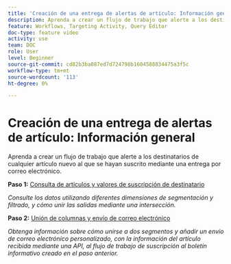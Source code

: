 ```yaml
---
title: 'Creación de una entrega de alertas de artículo: Información general'
description: Aprenda a crear un flujo de trabajo que alerte a los destinatarios de cualquier artículo nuevo al que se hayan suscrito mediante una entrega por correo electrónico.
feature: Workflows, Targeting Activity, Query Editor
doc-type: feature video
activity: use
team: DOC
role: User
level: Beginner
source-git-commit: cd82b3ba087ed7d724798b1604588834475a3f5c
workflow-type: tm+mt
source-wordcount: '113'
ht-degree: 0%

---
```


# Creación de una entrega de alertas de artículo: Información general

Aprenda a crear un flujo de trabajo que alerte a los destinatarios de cualquier artículo nuevo al que se hayan suscrito mediante una entrega por correo electrónico.

**Paso 1:** [Consulta de artículos y valores de suscripción de destinatario](/help/tutorial-using-soap-apis/query-articles-and-recipient-subscription-values.md)

*Consulte los datos utilizando diferentes dimensiones de segmentación y filtrado, y cómo unir las salidas mediante una intersección.*

**Paso 2:** [Unión de columnas y envío de correo electrónico](/help/tutorial-using-soap-apis/join-columns-and-send-automated-email-delivery.md)

*Obtenga información sobre cómo unirse a dos segmentos y añadir un envío de correo electrónico personalizado, con la información del artículo recibida mediante una API, al flujo de trabajo de suscripción al boletín informativo creado en el paso anterior.*
